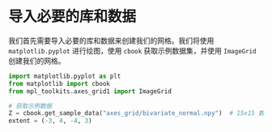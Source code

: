 # 导入必要的库和数据

我们首先需要导入必要的库和数据来创建我们的网格。我们将使用 `matplotlib.pyplot` 进行绘图，使用 `cbook` 获取示例数据集，并使用 `ImageGrid` 创建我们的网格。

```python
import matplotlib.pyplot as plt
from matplotlib import cbook
from mpl_toolkits.axes_grid1 import ImageGrid

# 获取示例数据
Z = cbook.get_sample_data("axes_grid/bivariate_normal.npy")  # 15x15 数组
extent = (-3, 4, -4, 3)
```
